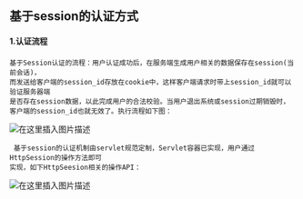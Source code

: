 ##  基于session的认证方式

#### 1.认证流程
    基于Session认证的流程：用户认证成功后，在服务端生成用户相关的数据保存在session(当前会话)，
    而发送给客户端的session_id存放在cookie中，这样客户端请求时带上session_id就可以验证服务器端
    是否存在session数据，以此完成用户的合法校验。当用户退出系统或session过期销毁时，客户端的session_id也就无效了。执行流程如下图：


![在这里插入图片描述](https://img-blog.csdnimg.cn/20200510201544947.png?x-oss-process=image/watermark,type_ZmFuZ3poZW5naGVpdGk,shadow_10,text_aHR0cHM6Ly9ibG9nLmNzZG4ubmV0L3FxXzQzMDcyMzk5,size_16,color_FFFFFF,t_70)
 

     基于session的认证机制由servlet规范定制，Servlet容器已实现，用户通过HttpSession的操作方法即可
    实现，如下HttpSeesion相关的操作API：
     
![在这里插入图片描述](https://img-blog.csdnimg.cn/20200510202051559.png?x-oss-process=image/watermark,type_ZmFuZ3poZW5naGVpdGk,shadow_10,text_aHR0cHM6Ly9ibG9nLmNzZG4ubmV0L3FxXzQzMDcyMzk5,size_16,color_FFFFFF,t_70)
